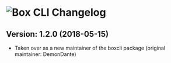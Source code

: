 # ![Box CLI Changelog](https://img.shields.io/badge/Box%20CLI-Package%20Changelog-blue.svg?style=for-the-badge)

## Version: 1.2.0 (2018-05-15)

- Taken over as a new maintainer of the boxcli package (original maintainer: DemonDante)
